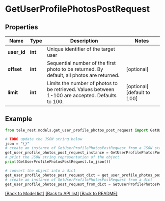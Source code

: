# GetUserProfilePhotosPostRequest


## Properties

Name | Type | Description | Notes
------------ | ------------- | ------------- | -------------
**user_id** | **int** | Unique identifier of the target user | 
**offset** | **int** | Sequential number of the first photo to be returned. By default, all photos are returned. | [optional] 
**limit** | **int** | Limits the number of photos to be retrieved. Values between 1-100 are accepted. Defaults to 100. | [optional] [default to 100]

## Example

```python
from tele_rest.models.get_user_profile_photos_post_request import GetUserProfilePhotosPostRequest

# TODO update the JSON string below
json = "{}"
# create an instance of GetUserProfilePhotosPostRequest from a JSON string
get_user_profile_photos_post_request_instance = GetUserProfilePhotosPostRequest.from_json(json)
# print the JSON string representation of the object
print(GetUserProfilePhotosPostRequest.to_json())

# convert the object into a dict
get_user_profile_photos_post_request_dict = get_user_profile_photos_post_request_instance.to_dict()
# create an instance of GetUserProfilePhotosPostRequest from a dict
get_user_profile_photos_post_request_from_dict = GetUserProfilePhotosPostRequest.from_dict(get_user_profile_photos_post_request_dict)
```
[[Back to Model list]](../README.md#documentation-for-models) [[Back to API list]](../README.md#documentation-for-api-endpoints) [[Back to README]](../README.md)


